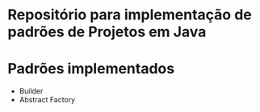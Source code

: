# Repositório para implementação de padrões de Projetos em Java

# Padrões implementados

+ Builder
+ Abstract Factory